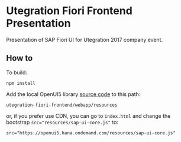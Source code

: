 Utegration Fiori Frontend Presentation
==========================
Presentation of SAP Fiori UI for Utegration 2017 company event.

How to
------

To build:

    npm install


Add the local OpenUI5 library [source code](http://openui5.org/download.html) to this path:

    utegration-fiori-frontend/webapp/resources

or, if you prefer use CDN, you can go to `index.html` and change the bootstrap `src="resources/sap-ui-core.js"` to:

    src="https://openui5.hana.ondemand.com/resources/sap-ui-core.js"